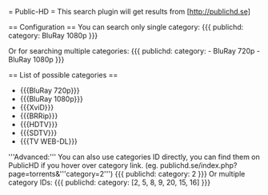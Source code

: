 = Public-HD =
This search plugin will get results from [http://publichd.se]

== Configuration ==
You can search only single category:
{{{
publichd: 
  category: BluRay 1080p
}}}

Or for searching multiple categories:
{{{
publichd: 
  category:
    - BluRay 720p
    - BluRay 1080p
}}}

== List of possible categories ==

* {{{BluRay 720p}}}
* {{{BluRay 1080p}}}
* {{{XviD}}}
* {{{BRRip}}}
* {{{HDTV}}}
* {{{SDTV}}}
* {{{TV WEB-DL}}}

'''Advanced:''' You can also use categories ID directly, you can find them on PublicHD if you hover over category link. (eg. publichd.se/index.php?page=torrents&'''category=2''')
{{{
publichd: 
  category: 2
}}}
Or multiple category IDs:
{{{
publichd: 
  category: [2, 5, 8, 9, 20, 15, 16]
}}}